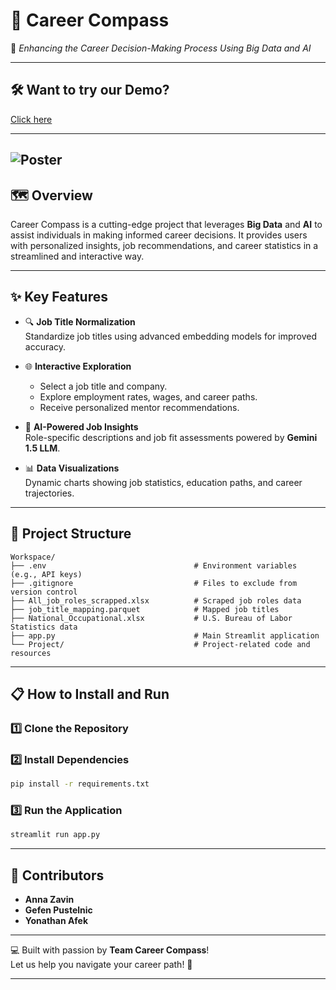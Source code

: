 # 🧭 **Career Compass**
🌟 *Enhancing the Career Decision-Making Process Using Big Data and AI*  

---
## 🛠️ **Want to try our Demo?**
[Click here](https://career-compass-3738544368441327.7.azure.databricksapps.com/#career-compass)

---

![Poster](https://github.com/user-attachments/assets/68b18904-cce3-4034-9997-091e3b773f0f)
---

## 🗺️ **Overview**

Career Compass is a cutting-edge project that leverages **Big Data** and **AI** to assist individuals in making informed career decisions. It provides users with personalized insights, job recommendations, and career statistics in a streamlined and interactive way.

---

## ✨ **Key Features**

- 🔍 **Job Title Normalization**  
  Standardize job titles using advanced embedding models for improved accuracy.
  
- 🌐 **Interactive Exploration**  
  - Select a job title and company.
  - Explore employment rates, wages, and career paths.
  - Receive personalized mentor recommendations.

- 🤖 **AI-Powered Job Insights**  
  Role-specific descriptions and job fit assessments powered by **Gemini 1.5 LLM**.

- 📊 **Data Visualizations**  
  Dynamic charts showing job statistics, education paths, and career trajectories.

---

## 📂 **Project Structure**

```
Workspace/
├── .env                                 # Environment variables (e.g., API keys)
├── .gitignore                           # Files to exclude from version control
├── All_job_roles_scrapped.xlsx          # Scraped job roles data
├── job_title_mapping.parquet            # Mapped job titles
├── National_Occupational.xlsx           # U.S. Bureau of Labor Statistics data
├── app.py                               # Main Streamlit application
└── Project/                             # Project-related code and resources
```

---

## 📋 **How to Install and Run**

### 1️⃣ Clone the Repository

### 2️⃣ Install Dependencies
```bash
pip install -r requirements.txt
```

### 3️⃣ Run the Application
```bash
streamlit run app.py
```

---

## 🌟 **Contributors**

- **Anna Zavin**  
- **Gefen Pustelnic**  
- **Yonathan Afek**  

---

💻 Built with passion by **Team Career Compass**!  
Let us help you navigate your career path! 🚀  

--- 
